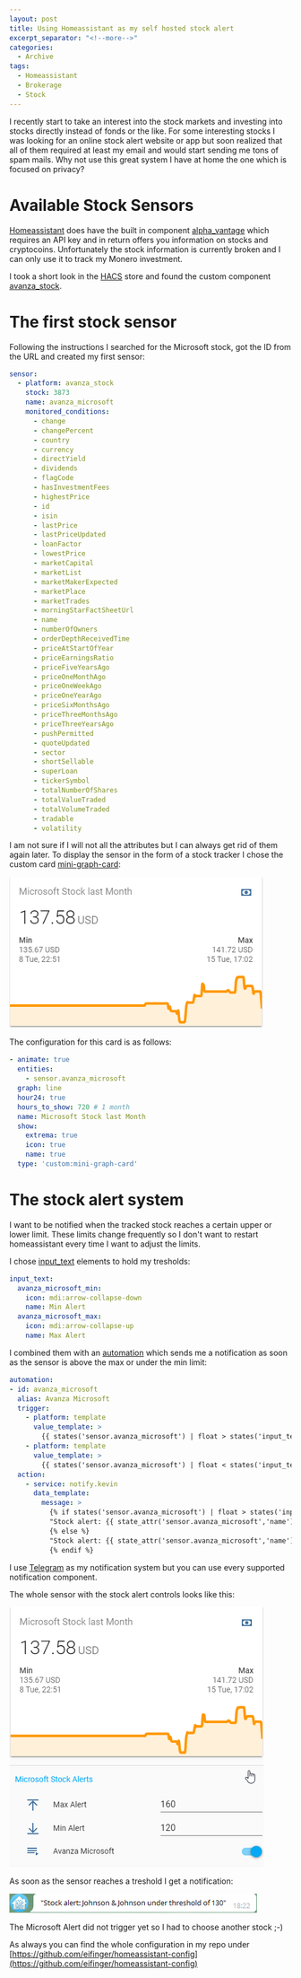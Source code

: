 ```yaml
---
layout: post
title: Using Homeassistant as my self hosted stock alert
excerpt_separator: "<!--more-->"
categories: 
  - Archive
tags:
  - Homeassistant
  - Brokerage
  - Stock
---
```

I recently start to take an interest into the stock markets and investing into stocks directly instead of fonds or the like. For some interesting stocks I was looking for an online stock alert website or app but soon realized that all of them required at least my email and would start sending me tons of spam mails.
Why not use this great system I have at home the one which is focused on privacy?
<!--more-->

# Available Stock Sensors

[Homeassistant](https://www.home-assistant.io) does have the built in component [alpha_vantage](https://www.home-assistant.io/integrations/alpha_vantage/) which requires an API key and in return offers you information on stocks and cryptocoins. Unfortunately the stock information is currently broken and I can only use it to track my Monero investment.

I took a short look in the [HACS](https://hacs.xyz/) store and found the custom component [avanza_stock](https://github.com/custom-components/sensor.avanza_stock).

# The first stock sensor

Following the instructions I searched for the Microsoft stock, got the ID from the URL and created my first sensor:

```yaml
sensor:
  - platform: avanza_stock
    stock: 3873
    name: avanza_microsoft
    monitored_conditions:
      - change
      - changePercent
      - country
      - currency
      - directYield
      - dividends
      - flagCode
      - hasInvestmentFees
      - highestPrice
      - id
      - isin
      - lastPrice
      - lastPriceUpdated
      - loanFactor
      - lowestPrice
      - marketCapital
      - marketList
      - marketMakerExpected
      - marketPlace
      - marketTrades
      - morningStarFactSheetUrl
      - name
      - numberOfOwners
      - orderDepthReceivedTime
      - priceAtStartOfYear
      - priceEarningsRatio
      - priceFiveYearsAgo
      - priceOneMonthAgo
      - priceOneWeekAgo
      - priceOneYearAgo
      - priceSixMonthsAgo
      - priceThreeMonthsAgo
      - priceThreeYearsAgo
      - pushPermitted
      - quoteUpdated
      - sector
      - shortSellable
      - superLoan
      - tickerSymbol
      - totalNumberOfShares
      - totalValueTraded
      - totalVolumeTraded
      - tradable
      - volatility
```

I am not sure if I will not all the attributes but I can always get rid of them again later.
To display the sensor in the form of a stock tracker I chose the custom card [mini-graph-card](https://github.com/kalkih/mini-graph-card):

![mini_graph_card_microsoft_stock](https://raw.githubusercontent.com/eifinger/blog.kevineifinger.de/master/assets/pictures/mini_graph_card_microsoft_stock.png)

The configuration for this card is as follows:

```yaml
- animate: true
  entities:
    - sensor.avanza_microsoft
  graph: line
  hour24: true
  hours_to_show: 720 # 1 month
  name: Microsoft Stock last Month
  show:
    extrema: true
    icon: true
    name: true
  type: 'custom:mini-graph-card'
```

# The stock alert system

I want to be notified when the tracked stock reaches a certain upper or lower limit. These limits change frequently so I don't want to restart homeassistant every time I want to adjust the limits.

I chose [input_text](https://www.home-assistant.io/integrations/input_text/) elements to hold my tresholds:

```yaml
input_text:
  avanza_microsoft_min:
    icon: mdi:arrow-collapse-down
    name: Min Alert
  avanza_microsoft_max:
    icon: mdi:arrow-collapse-up
    name: Max Alert
```

I combined them with an [automation](https://www.home-assistant.io/docs/automation/) which sends me a notification as soon as the sensor is above the max or under the min limit:

```yaml
automation:
- id: avanza_microsoft
  alias: Avanza Microsoft
  trigger:
    - platform: template
      value_template: >
        {{ states('sensor.avanza_microsoft') | float > states('input_text.avanza_microsoft_max') | float and states('input_text.avanza_ibm_min') not in ['unknown', ''] }}
    - platform: template
      value_template: >
        {{ states('sensor.avanza_microsoft') | float < states('input_text.avanza_microsoft_min') | float and states('input_text.avanza_ibm_min') not in ['unknown', ''] }}
  action:
    - service: notify.kevin
      data_template:
        message: >
          {% if states('sensor.avanza_microsoft') | float > states('input_text.avanza_microsoft_max') | float %}
          "Stock alert: {{ state_attr('sensor.avanza_microsoft','name') }} over threshold of {{ states('input_text.avanza_microsoft_max') }}"
          {% else %}
          "Stock alert: {{ state_attr('sensor.avanza_microsoft','name') }} under threshold of {{ states('input_text.avanza_microsoft_min') }}"
          {% endif %}
```

I use [Telegram](https://www.home-assistant.io/integrations/telegram_webhooks/) as my notification system but you can use every supported notification component.

The whole sensor with the stock alert controls looks like this:

![complete_microsoft_stock](https://raw.githubusercontent.com/eifinger/blog.kevineifinger.de/master/assets/pictures/complete_microsoft_stock.png)

As soon as the sensor reaches a treshold I get a notification:

![stock_alert_johnson_and_johnson](https://raw.githubusercontent.com/eifinger/blog.kevineifinger.de/master/assets/pictures/stock_alert_johnson_and_johnson.png)

The Microsoft Alert did not trigger yet so I had to choose another stock ;-)

As always you can find the whole configuration in my repo under [https://github.com/eifinger/homeassistant-config](https://github.com/eifinger/homeassistant-config)
